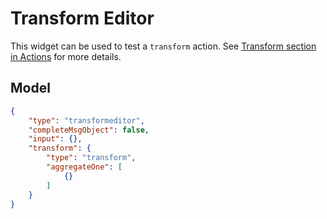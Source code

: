# Transform Editor

This widget can be used to test a `transform` action. See [Transform section in Actions](../../actions/README.md#Transform) for more details.

## Model

```json
{
    "type": "transformeditor",
    "completeMsgObject": false,
    "input": {},
    "transform": {
        "type": "transform",
        "aggregateOne": [
            {}
        ]
    }
}
```
